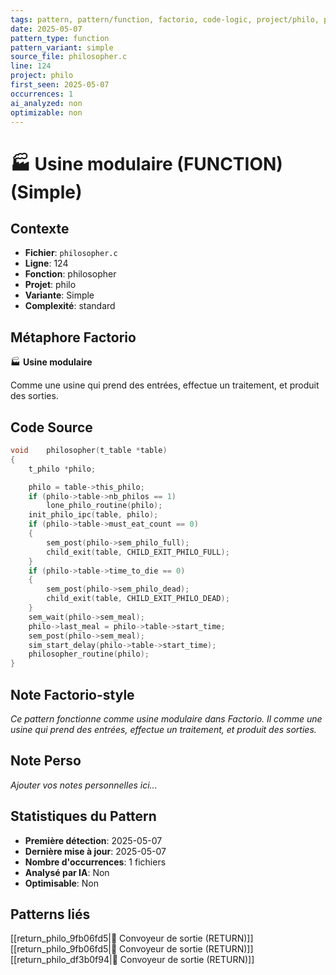 ```yaml
---
tags: pattern, pattern/function, factorio, code-logic, project/philo, pattern/variant/simple
date: 2025-05-07
pattern_type: function
pattern_variant: simple
source_file: philosopher.c
line: 124
project: philo
first_seen: 2025-05-07
occurrences: 1
ai_analyzed: non
optimizable: non
---
```


# 🏭 Usine modulaire (FUNCTION) (Simple)

## Contexte
- **Fichier**: `philosopher.c`
- **Ligne**: 124
- **Fonction**: philosopher
- **Projet**: philo
- **Variante**: Simple
- **Complexité**: standard

## Métaphore Factorio
🏭 **Usine modulaire**

Comme une usine qui prend des entrées, effectue un traitement, et produit des sorties.

## Code Source
```c
void	philosopher(t_table *table)
{
	t_philo	*philo;

	philo = table->this_philo;
	if (philo->table->nb_philos == 1)
		lone_philo_routine(philo);
	init_philo_ipc(table, philo);
	if (philo->table->must_eat_count == 0)
	{
		sem_post(philo->sem_philo_full);
		child_exit(table, CHILD_EXIT_PHILO_FULL);
	}
	if (philo->table->time_to_die == 0)
	{
		sem_post(philo->sem_philo_dead);
		child_exit(table, CHILD_EXIT_PHILO_DEAD);
	}
	sem_wait(philo->sem_meal);
	philo->last_meal = philo->table->start_time;
	sem_post(philo->sem_meal);
	sim_start_delay(philo->table->start_time);
	philosopher_routine(philo);
}
```

## Note Factorio-style
*Ce pattern fonctionne comme usine modulaire dans Factorio. Il comme une usine qui prend des entrées, effectue un traitement, et produit des sorties.*

## Note Perso
*Ajouter vos notes personnelles ici...*

## Statistiques du Pattern
- **Première détection**: 2025-05-07
- **Dernière mise à jour**: 2025-05-07
- **Nombre d'occurrences**: 1 fichiers
- **Analysé par IA**: Non
- **Optimisable**: Non

## Patterns liés
[[return_philo_9fb06fd5|🚚 Convoyeur de sortie (RETURN)]]
[[return_philo_9fb06fd5|🚚 Convoyeur de sortie (RETURN)]]
[[return_philo_df3b0f94|🚚 Convoyeur de sortie (RETURN)]]
